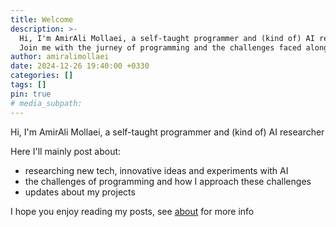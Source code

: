 ```yaml
---
title: Welcome
description: >-
  Hi, I'm AmirAli Mollaei, a self-taught programmer and (kind of) AI researcher,
  Join me with the jurney of programming and the challenges faced along the way.
author: amiralimollaei
date: 2024-12-26 19:40:00 +0330
categories: []
tags: []
pin: true
# media_subpath:
---
```


Hi, I'm AmirAli Mollaei, a self-taught programmer and (kind of) AI researcher

Here I'll mainly post about:
- researching new tech, innovative ideas and experiments with AI
- the challenges of programming and how I approach these challenges
- updates about my projects

I hope you enjoy reading my posts, see [about](https://amiralimollaei.github.io/about/) for more info

